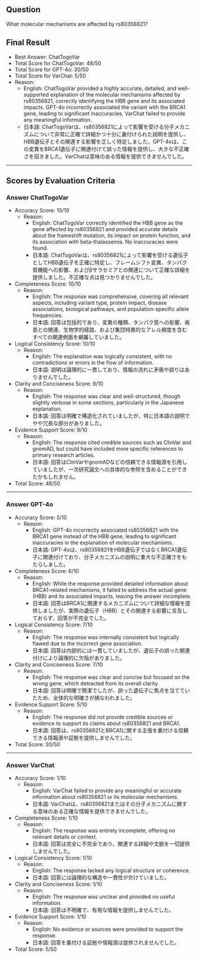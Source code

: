 ## Question

What molecular mechanisms are affected by rs80356821?

## Final Result

- Best Answer: ChatTogoVar
- Total Score for ChatTogoVar: 48/50
- Total Score for GPT-4o: 30/50
- Total Score for VarChat: 5/50
- Reason:
  - English: ChatTogoVar provided a highly accurate, detailed, and well-supported explanation of the molecular mechanisms affected by rs80356821, correctly identifying the HBB gene and its associated impacts. GPT-4o incorrectly associated the variant with the BRCA1 gene, leading to significant inaccuracies. VarChat failed to provide any meaningful information.
  - 日本語: ChatTogoVarは、rs80356821によって影響を受ける分子メカニズムについて非常に正確で詳細かつ十分に裏付けられた説明を提供し、HBB遺伝子とその関連する影響を正しく特定しました。GPT-4oは、この変異をBRCA1遺伝子に関連付けて誤った情報を提供し、大きな不正確さを招きました。VarChatは意味のある情報を提供できませんでした。

---

## Scores by Evaluation Criteria

### Answer ChatTogoVar
- Accuracy Score: 10/10
  - Reason: 
    - English: ChatTogoVar correctly identified the HBB gene as the gene affected by rs80356821 and provided accurate details about the frameshift mutation, its impact on protein function, and its association with beta-thalassemia. No inaccuracies were found.
    - 日本語: ChatTogoVarは、rs80356821によって影響を受ける遺伝子としてHBB遺伝子を正確に特定し、フレームシフト変異、タンパク質機能への影響、およびβサラセミアとの関連について正確な詳細を提供しました。不正確な点は見つかりませんでした。
- Completeness Score: 10/10
  - Reason: 
    - English: The response was comprehensive, covering all relevant aspects, including variant type, protein impact, disease associations, biological pathways, and population-specific allele frequencies.
    - 日本語: 回答は包括的であり、変異の種類、タンパク質への影響、疾患との関連、生物学的経路、および集団特異的なアレル頻度を含むすべての関連側面を網羅していました。
- Logical Consistency Score: 10/10
  - Reason: 
    - English: The explanation was logically consistent, with no contradictions or errors in the flow of information.
    - 日本語: 説明は論理的に一貫しており、情報の流れに矛盾や誤りはありませんでした。
- Clarity and Conciseness Score: 9/10
  - Reason: 
    - English: The response was clear and well-structured, though slightly verbose in some sections, particularly in the Japanese explanation.
    - 日本語: 回答は明確で構造化されていましたが、特に日本語の説明でやや冗長な部分がありました。
- Evidence Support Score: 9/10
  - Reason: 
    - English: The response cited credible sources such as ClinVar and gnomAD, but could have included more specific references to primary research articles.
    - 日本語: 回答はClinVarやgnomADなどの信頼できる情報源を引用していましたが、一次研究論文への具体的な参照を含めることができたかもしれません。
- Total Score: 48/50

---

### Answer GPT-4o
- Accuracy Score: 5/10
  - Reason: 
    - English: GPT-4o incorrectly associated rs80356821 with the BRCA1 gene instead of the HBB gene, leading to significant inaccuracies in the explanation of molecular mechanisms.
    - 日本語: GPT-4oは、rs80356821をHBB遺伝子ではなくBRCA1遺伝子に関連付けており、分子メカニズムの説明に重大な不正確さをもたらしました。
- Completeness Score: 6/10
  - Reason: 
    - English: While the response provided detailed information about BRCA1-related mechanisms, it failed to address the actual gene (HBB) and its associated impacts, leaving the answer incomplete.
    - 日本語: 回答はBRCA1に関連するメカニズムについて詳細な情報を提供しましたが、実際の遺伝子（HBB）とその関連する影響に言及しておらず、回答が不完全でした。
- Logical Consistency Score: 7/10
  - Reason: 
    - English: The response was internally consistent but logically flawed due to the incorrect gene association.
    - 日本語: 回答は内部的には一貫していましたが、遺伝子の誤った関連付けにより論理的に欠陥がありました。
- Clarity and Conciseness Score: 7/10
  - Reason: 
    - English: The response was clear and concise but focused on the wrong gene, which detracted from its overall clarity.
    - 日本語: 回答は明確で簡潔でしたが、誤った遺伝子に焦点を当てていたため、全体的な明確さが損なわれました。
- Evidence Support Score: 5/10
  - Reason: 
    - English: The response did not provide credible sources or evidence to support its claims about rs80356821 and BRCA1.
    - 日本語: 回答は、rs80356821とBRCA1に関する主張を裏付ける信頼できる情報源や証拠を提供しませんでした。
- Total Score: 30/50

---

### Answer VarChat
- Accuracy Score: 1/10
  - Reason: 
    - English: VarChat failed to provide any meaningful or accurate information about rs80356821 or its molecular mechanisms.
    - 日本語: VarChatは、rs80356821またはその分子メカニズムに関する意味のある正確な情報を提供できませんでした。
- Completeness Score: 1/10
  - Reason: 
    - English: The response was entirely incomplete, offering no relevant details or context.
    - 日本語: 回答は完全に不完全であり、関連する詳細や文脈を一切提供しませんでした。
- Logical Consistency Score: 1/10
  - Reason: 
    - English: The response lacked any logical structure or coherence.
    - 日本語: 回答には論理的な構造や一貫性が欠けていました。
- Clarity and Conciseness Score: 1/10
  - Reason: 
    - English: The response was unclear and provided no useful information.
    - 日本語: 回答は不明確で、有用な情報を提供しませんでした。
- Evidence Support Score: 1/10
  - Reason: 
    - English: No evidence or sources were provided to support the response.
    - 日本語: 回答を裏付ける証拠や情報源は提供されませんでした。
- Total Score: 5/50